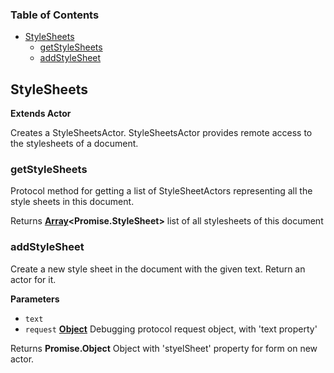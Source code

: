 <!-- Generated by documentation.js. Update this documentation by updating the source code. -->

### Table of Contents

-   [StyleSheets](#stylesheets)
    -   [getStyleSheets](#getstylesheets)
    -   [addStyleSheet](#addstylesheet)

## StyleSheets

**Extends Actor**

Creates a StyleSheetsActor. StyleSheetsActor provides remote access to the
stylesheets of a document.

### getStyleSheets

Protocol method for getting a list of StyleSheetActors representing
all the style sheets in this document.

Returns **[Array](https://developer.mozilla.org/en-US/docs/Web/JavaScript/Reference/Global_Objects/Array)&lt;Promise.StyleSheet>** list of all stylesheets of this document

### addStyleSheet

Create a new style sheet in the document with the given text.
Return an actor for it.

**Parameters**

-   `text`  
-   `request` **[Object](https://developer.mozilla.org/en-US/docs/Web/JavaScript/Reference/Global_Objects/Object)** Debugging protocol request object, with 'text property'

Returns **Promise.Object** Object with 'styelSheet' property for form on new actor.
